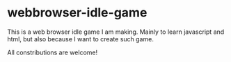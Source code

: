 # webbrowser-idle-game
This is a web browser idle game I am making.
Mainly to learn javascript and html, but also because I want to create such game.

All constributions are welcome!
